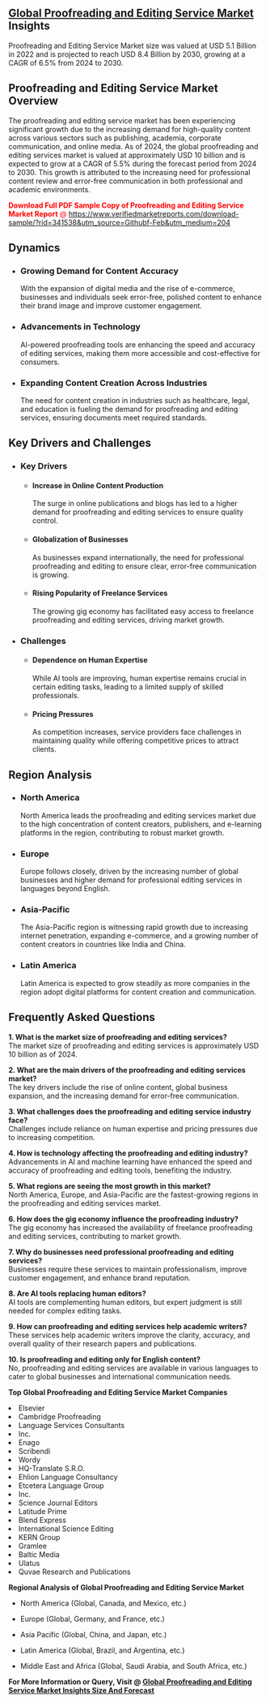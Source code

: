 <h2><a href="https://www.verifiedmarketreports.com/download-sample/?rid=341538&amp;utm_source=Githubf&amp;utm_medium=204" target="_blank">Global Proofreading and Editing Service Market</a> Insights</h2><p>Proofreading and Editing Service Market size was valued at USD 5.1 Billion in 2022 and is projected to reach USD 8.4 Billion by 2030, growing at a CAGR of 6.5% from 2024 to 2030.</p><p> <h2>Proofreading and Editing Service Market Overview</h2> <p>The proofreading and editing service market has been experiencing significant growth due to the increasing demand for high-quality content across various sectors such as publishing, academia, corporate communication, and online media. As of 2024, the global proofreading and editing services market is valued at approximately USD 10 billion and is expected to grow at a CAGR of 5.5% during the forecast period from 2024 to 2030. This growth is attributed to the increasing need for professional content review and error-free communication in both professional and academic environments.</p> <p><p><span class=""><span style="color: #ff0000;"><strong>Download Full PDF Sample Copy of Proofreading and Editing Service Market Report</strong> @ </span><a href="https://www.verifiedmarketreports.com/download-sample/?rid=341538&amp;utm_source=Githubf-Feb&amp;utm_medium=204" target="_blank">https://www.verifiedmarketreports.com/download-sample/?rid=341538&amp;utm_source=Githubf-Feb&amp;utm_medium=204</a></span></p></p> <h2>Dynamics</h2> <ul> <li><h3>Growing Demand for Content Accuracy</h3>With the expansion of digital media and the rise of e-commerce, businesses and individuals seek error-free, polished content to enhance their brand image and improve customer engagement.</li> <li><h3>Advancements in Technology</h3>AI-powered proofreading tools are enhancing the speed and accuracy of editing services, making them more accessible and cost-effective for consumers.</li> <li><h3>Expanding Content Creation Across Industries</h3>The need for content creation in industries such as healthcare, legal, and education is fueling the demand for proofreading and editing services, ensuring documents meet required standards.</li> </ul> <h2>Key Drivers and Challenges</h2> <ul> <li><h3>Key Drivers</h3> <ul> <li><h4>Increase in Online Content Production</h4>The surge in online publications and blogs has led to a higher demand for proofreading and editing services to ensure quality control.</li> <li><h4>Globalization of Businesses</h4>As businesses expand internationally, the need for professional proofreading and editing to ensure clear, error-free communication is growing.</li> <li><h4>Rising Popularity of Freelance Services</h4>The growing gig economy has facilitated easy access to freelance proofreading and editing services, driving market growth.</li> </ul> </li> <li><h3>Challenges</h3> <ul> <li><h4>Dependence on Human Expertise</h4>While AI tools are improving, human expertise remains crucial in certain editing tasks, leading to a limited supply of skilled professionals.</li> <li><h4>Pricing Pressures</h4>As competition increases, service providers face challenges in maintaining quality while offering competitive prices to attract clients.</li> </ul> </li> </ul> <h2>Region Analysis</h2> <ul> <li><h3>North America</h3>North America leads the proofreading and editing services market due to the high concentration of content creators, publishers, and e-learning platforms in the region, contributing to robust market growth.</li> <li><h3>Europe</h3>Europe follows closely, driven by the increasing number of global businesses and higher demand for professional editing services in languages beyond English.</li> <li><h3>Asia-Pacific</h3>The Asia-Pacific region is witnessing rapid growth due to increasing internet penetration, expanding e-commerce, and a growing number of content creators in countries like India and China.</li> <li><h3>Latin America</h3>Latin America is expected to grow steadily as more companies in the region adopt digital platforms for content creation and communication.</li> </ul> <h2>Frequently Asked Questions</h2> <p><strong>1. What is the market size of proofreading and editing services?</strong><br>The market size of proofreading and editing services is approximately USD 10 billion as of 2024.</p> <p><strong>2. What are the main drivers of the proofreading and editing services market?</strong><br>The key drivers include the rise of online content, global business expansion, and the increasing demand for error-free communication.</p> <p><strong>3. What challenges does the proofreading and editing service industry face?</strong><br>Challenges include reliance on human expertise and pricing pressures due to increasing competition.</p> <p><strong>4. How is technology affecting the proofreading and editing industry?</strong><br>Advancements in AI and machine learning have enhanced the speed and accuracy of proofreading and editing tools, benefiting the industry.</p> <p><strong>5. What regions are seeing the most growth in this market?</strong><br>North America, Europe, and Asia-Pacific are the fastest-growing regions in the proofreading and editing services market.</p> <p><strong>6. How does the gig economy influence the proofreading industry?</strong><br>The gig economy has increased the availability of freelance proofreading and editing services, contributing to market growth.</p> <p><strong>7. Why do businesses need professional proofreading and editing services?</strong><br>Businesses require these services to maintain professionalism, improve customer engagement, and enhance brand reputation.</p> <p><strong>8. Are AI tools replacing human editors?</strong><br>AI tools are complementing human editors, but expert judgment is still needed for complex editing tasks.</p> <p><strong>9. How can proofreading and editing services help academic writers?</strong><br>These services help academic writers improve the clarity, accuracy, and overall quality of their research papers and publications.</p> <p><strong>10. Is proofreading and editing only for English content?</strong><br>No, proofreading and editing services are available in various languages to cater to global businesses and international communication needs.</p> </p><p><strong>Top Global Proofreading and Editing Service Market Companies</strong></p><div data-test-id=""><p><li>Elsevier</li><li> Cambridge Proofreading</li><li> Language Services Consultants</li><li> Inc.</li><li> Enago</li><li> Scribendi</li><li> Wordy</li><li> HQ-Translate S.R.O.</li><li> Ehlion Language Consultancy</li><li> Etcetera Language Group</li><li> Inc.</li><li> Science Journal Editors</li><li> Latitude Prime</li><li> Blend Express</li><li> International Science Editing</li><li> KERN Group</li><li> Gramlee</li><li> Baltic Media</li><li> Ulatus</li><li> Quvae Research and Publications</li></p><div><strong>Regional Analysis of&nbsp;Global Proofreading and Editing Service Market</strong></div><ul><li dir="ltr"><p dir="ltr">North America&nbsp;(Global, Canada, and Mexico, etc.)</p></li><li dir="ltr"><p dir="ltr">Europe (Global, Germany, and France, etc.)</p></li><li dir="ltr"><p dir="ltr">Asia Pacific&nbsp;(Global, China, and Japan, etc.)</p></li><li dir="ltr"><p dir="ltr">Latin America&nbsp;(Global, Brazil, and Argentina, etc.)</p></li><li dir="ltr">Middle East and Africa&nbsp;(Global, Saudi Arabia, and South Africa, etc.)</li></ul><p><strong>For More Information or Query, Visit @&nbsp;</strong><strong><a href="https://www.verifiedmarketreports.com/product/proofreading-and-editing-service-market/?utm_source=Githubf&amp;utm_medium=204" target="_blank">Global Proofreading and Editing Service Market Insights Size And Forecast</a></strong></p></div>
